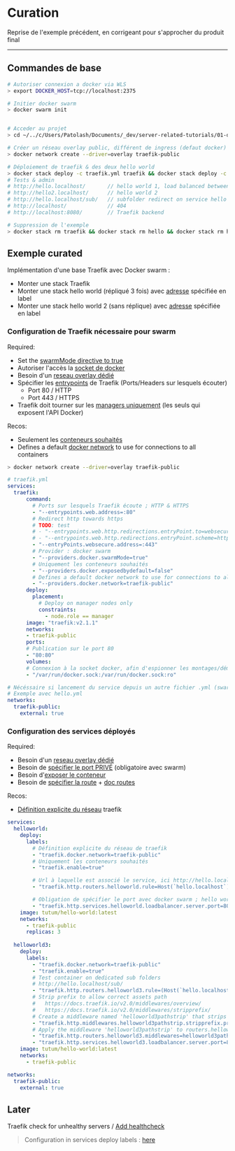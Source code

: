 # Curation

Reprise de l'exemple précédent, en corrigeant pour s'approcher du produit final

---

## Commandes de base

```bash
# Autoriser connexion a docker via WLS
> export DOCKER_HOST=tcp://localhost:2375

# Initier docker swarm
> docker swarm init


# Acceder au projet
> cd ~/../c/Users/Patolash/Documents/_dev/server-related-tutorials/01-docker/04-my-tests/09-traefik-curated/02-linted-traefik-swarm

# Créer un réseau overlay public, différent de ingress (defaut docker)
> docker network create --driver=overlay traefik-public

# Déploiement de traefik & des deux hello world
> docker stack deploy -c traefik.yml traefik && docker stack deploy -c hello.yml hello && docker stack deploy -c hello2.yml hello2
# Tests & admin
# http://hello.localhost/       // hello world 1, load balanced between 3 replicas
# http://hello2.localhost/      // hello world 2
# http://hello.localhost/sub/   // subfolder redirect on service hello world 3
# http://localhost/             // 404
# http://localhost:8080/        // Traefik backend

# Suppression de l'exemple
> docker stack rm traefik && docker stack rm hello && docker stack rm hello2 && docker network rm traefik-public

```

## Exemple curated

Implémentation d'une base Traefik avec Docker swarm :

- Monter une stack Traefik
- Monter une stack hello world (répliqué 3 fois) avec [adresse](http://hello.localhost/) spécifiée en label
- Monter une stack hello world 2 (sans réplique) avec [adresse](http://hello2.localhost/) spécifiée en label

### Configuration de Traefik nécessaire pour swarm

Required:

- Set the [swarmMode directive to true](https://docs.traefik.io/providers/docker/#docker-swarm-mode)
- Autoriser l'accès la [socket de docker](https://docs.traefik.io/providers/docker/#provider-configuration)
- Besoin d'un [reseau overlay dédié](https://docs.traefik.io/providers/docker/#network)
- Spécifier les [entrypoints](https://docs.traefik.io/v2.2/routing/entrypoints/) de Traefik (Ports/Headers sur lesquels écouter)
  - Port 80 / HTTP
  - Port 443 / HTTPS
- Traefik doit tourner sur les [managers uniquement](https://docs.traefik.io/providers/docker/#docker-api-access_1) (les seuls qui exposent l'API Docker)

Recos:

- Seulement les [conteneurs souhaités](https://docs.traefik.io/providers/docker/#exposedbydefault)
- Defines a default [docker network](https://docs.traefik.io/providers/docker/#network) to use for connections to all containers

```bash
> docker network create --driver=overlay traefik-public
```

```yml
# traefik.yml
services:
  traefik:
      command:
        # Ports sur lesquels Traefik écoute ; HTTP & HTTPS
        - "--entrypoints.web.address=:80"
        # Redirect http towards https
        # TODO: test
        # - "--entrypoints.web.http.redirections.entryPoint.to=websecure"
        # - "--entrypoints.web.http.redirections.entryPoint.scheme=https"
        - "--entryPoints.websecure.address=:443"
        # Provider : docker swarm
        - "--providers.docker.swarmMode=true"
        # Uniquement les conteneurs souhaités
        - "--providers.docker.exposedbydefault=false"
        # Defines a default docker network to use for connections to all containers
        - "--providers.docker.network=traefik-public"
      deploy:
        placement:
          # Deploy on manager nodes only
          constraints:
            - node.role == manager
      image: "traefik:v2.1.1"
      networks:
      - traefik-public
      ports:
      # Publication sur le port 80
      - "80:80"
      volumes:
      # Connexion à la socket docker, afin d'espionner les montages/démontages de conteneurs
      - "/var/run/docker.sock:/var/run/docker.sock:ro"

# Nécéssaire si lancement du service depuis un autre fichier .yml (swarm préfixe le nom du réseau)
# Exemple avec hello.yml
networks:
  traefik-public:
    external: true
```

### Configuration des services déployés

Required:

- Besoin d'un [reseau overlay dédié](https://docs.traefik.io/providers/docker/#network)
- Besoin de [spécifier le port PRIVÉ](https://docs.traefik.io/providers/docker/#port-detection_1) (obligatoire avec swarm)
- Besoin d'[exposer le conteneur](https://docs.traefik.io/providers/docker/#exposedbydefault)
- Besoin de [spécifier la route](https://docs.traefik.io/routing/providers/docker/#routers) + [doc routes](https://docs.traefik.io/routing/routers/#rule)

Recos:

- [Définition explicite du réseau](https://docs.traefik.io/v2.2/routing/providers/docker/#traefikdockernetwork) traefik

```yml
services:
  helloworld:
    deploy:
      labels:
        # Définition explicite du réseau de traefik
        - "traefik.docker.network=traefik-public"
        # Uniquement les conteneurs souhaités
        - "traefik.enable=true"

        # Url à laquelle est associé le service, ici http://hello.localhost/
        - "traefik.http.routers.helloworld.rule=Host(`hello.localhost`)"

        # Obligation de spécifier le port avec docker swarm ; hello world publie sur le port 80 par défaut
        - "traefik.http.services.helloworld.loadbalancer.server.port=80"
    image: tutum/hello-world:latest
    networks:
      - traefik-public
      replicas: 3
  
  helloworld3:
    deploy:
      labels:
        - "traefik.docker.network=traefik-public"
        - "traefik.enable=true"
        # Test container on dedicated sub folders
        # http://hello.localhost/sub/
        - "traefik.http.routers.helloworld3.rule=(Host(`hello.localhost`) && PathPrefix(`/sub`))"
        # Strip prefix to allow correct assets path
        #   https://docs.traefik.io/v2.0/middlewares/overview/
        #   https://docs.traefik.io/v2.0/middlewares/stripprefix/
        # Create a middleware named 'helloworld3pathstrip' that strips the prefix '/sub', added in routers.helloworld3.rule ^
        - "traefik.http.middlewares.helloworld3pathstrip.stripprefix.prefixes=/sub"
        # Apply the middleware 'helloworld3pathstrip' to routers.helloworld3
        - "traefik.http.routers.helloworld3.middlewares=helloworld3pathstrip@docker"
        - "traefik.http.services.helloworld3.loadbalancer.server.port=80"
    image: tutum/hello-world:latest
    networks:
      - traefik-public

networks:
  traefik-public:
    external: true
```

## Later

Traefik check for unhealthy servers / [Add healthcheck](https://docs.traefik.io/v2.2/routing/services/#health-check)

> Configuration in services deploy labels : [here](https://docs.traefik.io/v2.2/routing/providers/docker/#services)
